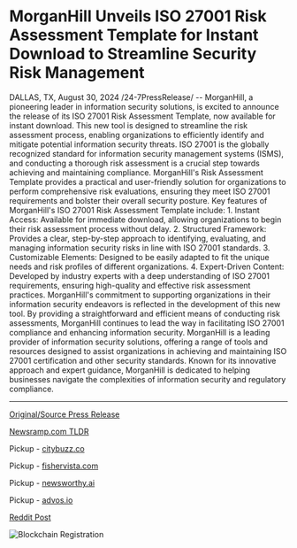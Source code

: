 # MorganHill Unveils ISO 27001 Risk Assessment Template for Instant Download to Streamline Security Risk Management

DALLAS, TX, August 30, 2024 /24-7PressRelease/ -- MorganHill, a pioneering leader in information security solutions, is excited to announce the release of its ISO 27001 Risk Assessment Template, now available for instant download. This new tool is designed to streamline the risk assessment process, enabling organizations to efficiently identify and mitigate potential information security threats.  ISO 27001 is the globally recognized standard for information security management systems (ISMS), and conducting a thorough risk assessment is a crucial step towards achieving and maintaining compliance. MorganHill's Risk Assessment Template provides a practical and user-friendly solution for organizations to perform comprehensive risk evaluations, ensuring they meet ISO 27001 requirements and bolster their overall security posture.  Key features of MorganHill's ISO 27001 Risk Assessment Template include:  1. Instant Access: Available for immediate download, allowing organizations to begin their risk assessment process without delay. 2. Structured Framework: Provides a clear, step-by-step approach to identifying, evaluating, and managing information security risks in line with ISO 27001 standards. 3. Customizable Elements: Designed to be easily adapted to fit the unique needs and risk profiles of different organizations. 4. Expert-Driven Content: Developed by industry experts with a deep understanding of ISO 27001 requirements, ensuring high-quality and effective risk assessment practices.  MorganHill's commitment to supporting organizations in their information security endeavors is reflected in the development of this new tool. By providing a straightforward and efficient means of conducting risk assessments, MorganHill continues to lead the way in facilitating ISO 27001 compliance and enhancing information security.  MorganHill is a leading provider of information security solutions, offering a range of tools and resources designed to assist organizations in achieving and maintaining ISO 27001 certification and other security standards. Known for its innovative approach and expert guidance, MorganHill is dedicated to helping businesses navigate the complexities of information security and regulatory compliance. 

---

[Original/Source Press Release](https://www.24-7pressrelease.com/press-release/513908/morganhill-unveils-iso-27001-risk-assessment-template-for-instant-download-to-streamline-security-risk-management)
                    

[Newsramp.com TLDR](https://newsramp.com/curated-news/morganhill-launches-iso-27001-risk-assessment-template-for-streamlined-information-security/7e4766a9caf5191a374b5c6a5574a240) 


Pickup - [citybuzz.co](https://citybuzz.co/2024/08/30/morganhill-launches-downloadable-iso-27001-risk-assessment-template-to-enhance-information-security-management)

Pickup - [fishervista.com](https://fishervista.com/en/morganhill-launches-iso-27001-risk-assessment-template-for-easy-download/20246396)

Pickup - [newsworthy.ai](https://newsworthy.ai/en/morganhill-launches-iso-27001-risk-assessment-template-for-enhanced-information-security-management/20246396)

Pickup - [advos.io](https://advos.io/en/morganhill-launches-iso-27001-risk-assessment-template-for-immediate-use/20246396)
 



[Reddit Post](https://www.reddit.com/r/technology_press/comments/1f4sman/morganhill_launches_iso_27001_risk_assessment/) 



![Blockchain Registration](https://cdn.newsramp.app/24-7PressRelease/qrcode/248/30/rendKjGc.webp)